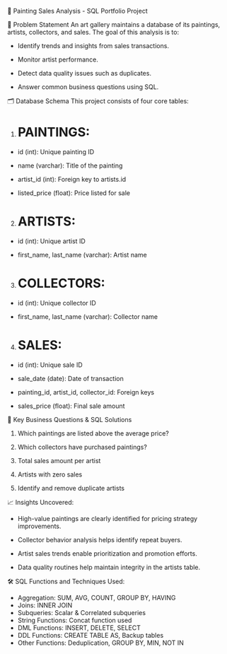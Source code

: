 🎨 Painting Sales Analysis - SQL Portfolio Project

📌 Problem Statement
An art gallery maintains a database of its paintings, artists, collectors, and sales. The goal of this analysis is to:

* Identify trends and insights from sales transactions.

* Monitor artist performance.

* Detect data quality issues such as duplicates.

* Answer common business questions using SQL.

🗂️ Database Schema
This project consists of four core tables:

1. # PAINTINGS:

* id (int): Unique painting ID

* name (varchar): Title of the painting

* artist_id (int): Foreign key to artists.id

* listed_price (float): Price listed for sale

2. # ARTISTS:
* id (int): Unique artist ID

* first_name, last_name (varchar): Artist name

3. # COLLECTORS:
* id (int): Unique collector ID

* first_name, last_name (varchar): Collector name

4. # SALES:
* id (int): Unique sale ID

* sale_date (date): Date of transaction

* painting_id, artist_id, collector_id: Foreign keys

* sales_price (float): Final sale amount

🧠 Key Business Questions & SQL Solutions
1. Which paintings are listed above the average price?

2. Which collectors have purchased paintings?

3. Total sales amount per artist

4. Artists with zero sales

5. Identify and remove duplicate artists


📈 Insights Uncovered:

* High-value paintings are clearly identified for pricing strategy improvements.

* Collector behavior analysis helps identify repeat buyers.

* Artist sales trends enable prioritization and promotion efforts.

* Data quality routines help maintain integrity in the artists table.

🛠️ SQL Functions and Techniques Used:

* Aggregation:	SUM, AVG, COUNT, GROUP BY, HAVING
* Joins:	INNER JOIN
* Subqueries:	Scalar & Correlated subqueries
* String Functions:	Concat function used
* DML Functions:	INSERT, DELETE, SELECT
* DDL Functions:	CREATE TABLE AS, Backup tables
* Other Functions: Deduplication, GROUP BY, MIN, NOT IN